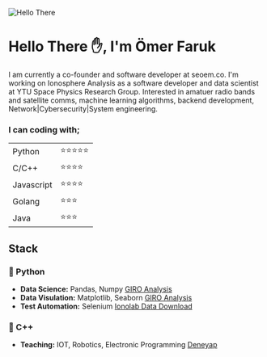![Hello There](https://media1.giphy.com/media/xTiIzJSKB4l7xTouE8/giphy.gif?cid=ecf05e47h94cbuk9nrkiwj97g7x8q7kh5ng45pazkh6zresq&rid=giphy.gif&ct=g)
# Hello There ✋, I'm Ömer Faruk


I am currently a co-founder and software developer at seoem.co. I'm working on Ionosphere Analysis as a software developer and data scientist at YTU Space Physics Research Group. Interested in amatuer radio bands and satellite comms, machine learning algorithms, backend development, Network|Cybersecurity|System engineering.

### I can coding with;


|||
| --- |---|
|Python|:star::star::star::star::star:|
|C/C++|:star::star::star::star:|
|Javascript|:star::star::star::star:|
|Golang|:star::star::star:|
|Java|:star::star::star:|

## Stack
### :snake: Python
+ __Data Science:__ Pandas, Numpy [GIRO Analysis](https://github.com/oemerfaruk/GIRO_Analysis)
+ __Data Visulation:__ Matplotlib, Seaborn [GIRO Analysis](https://github.com/oemerfaruk/GIRO_Analysis)
+ __Test Automation:__ Selenium [Ionolab Data Download](https://github.com/oemerfaruk/ionolab-data-download)
### 📡 C++
+ __Teaching:__ IOT, Robotics, Electronic Programming [Deneyap](https://github.com/oemerfaruk/deneyap)
